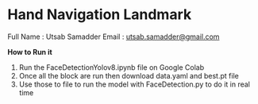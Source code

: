 # Hand Navigation Landmark

Full Name : Utsab Samadder
Email : utsab.samadder@gmail.com

**How to Run it**
1. Run the FaceDetectionYolov8.ipynb file on Google Colab
2. Once all the block are run then download data.yaml and best.pt file
3. Use those to file to run the model with FaceDetection.py to do it in real time